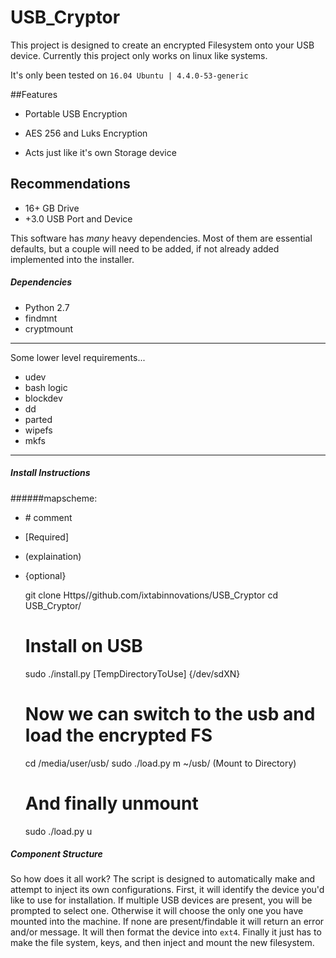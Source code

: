 # USB_Cryptor
This project is designed to create an encrypted Filesystem onto your USB device.
Currently this project only works on linux like systems.

It's only been tested on `16.04 Ubuntu | 4.4.0-53-generic`


##Features 

  - Portable USB Encryption
  
  - AES 256 and Luks Encryption

  - Acts just like it's own Storage device


## Recommendations

  - 16+ GB Drive
  - +3.0 USB Port and Device
  

This software has *many* heavy dependencies. Most of them are essential defaults, but a couple will need to be added, if not already added implemented into the installer.


##### Dependencies

  - Python 2.7
  - findmnt
  - cryptmount
  
  ---
Some lower level requirements...

  - udev
  - bash logic
  - blockdev
  - dd
  - parted
  - wipefs
  - mkfs

  ---
  
##### Install Instructions
######mapscheme:
  
  - \# comment
  - [Required]
  - (explaination)
  - {optional}


    

    git clone Https//github.com/ixtabinnovations/USB_Cryptor
    cd USB_Cryptor/
    # Install on USB
    sudo ./install.py [TempDirectoryToUse] {/dev/sdXN}
    # Now we can switch to the usb and load the encrypted FS
    cd /media/user/usb/
    sudo ./load.py m ~/usb/ (Mount to Directory)
    # And finally unmount
    sudo ./load.py u
    
##### Component Structure
So how does it all work? The script is designed to automatically make and attempt to inject its own configurations. First, it will identify the device you'd like to use for installation. If multiple USB devices are present, you will be prompted to select one. Otherwise it will choose the only one you have mounted into the machine. If none are present/findable it will return an error and/or message. It will then format the device into `ext4`. Finally it just has to make the file system, keys, and then inject and mount the new filesystem.

